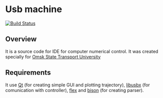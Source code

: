 Usb machine
===========

[![Build Status](https://travis-ci.org/EvgeneOskin/usb-machine.svg)](https://travis-ci.org/EvgeneOskin/usb-machine)

Overview
--------

It is a source code for IDE for computer numerical control. It was created specially for [Omsk State Transport University](//omgups.ru)

Requirements
------------

It use [Qt](http://libusbx.org/) (for creating simple GUI and plotting trajectory), [libusbx](http://libusbx.org/) (for comunication with controller), [flex](http://flex.sourceforge.net/) and [bison](http://www.gnu.org/software/bison/) (for creating parser).
